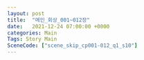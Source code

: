 ```yaml
---
layout: post
title:  "메인_회상_001~012장"
date:   2021-12-24 07:00:00 +0000
categories: Main
Tags: Story Main
SceneCode: ["scene_skip_cp001-012_q1_s10"]
---
```

